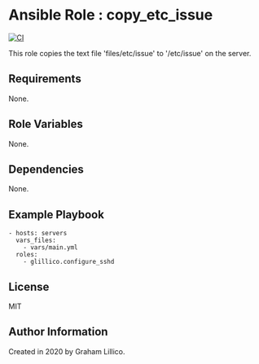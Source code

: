 # Ansible Role : copy_etc_issue

[![CI](https://github.com/glillico/ansible-role-copy_etc_issue/workflows/CI/badge.svg)](https://github.com/glillico/ansible-role-copy_etc_issue/actions?query=workflow%3ACI)

This role copies the text file 'files/etc/issue' to '/etc/issue' on the server.

## Requirements

None.

## Role Variables

None.

## Dependencies

None.

## Example Playbook

    - hosts: servers
      vars_files:
        - vars/main.yml
      roles:
        - glillico.configure_sshd

## License

MIT

## Author Information

Created in 2020 by Graham Lillico.
